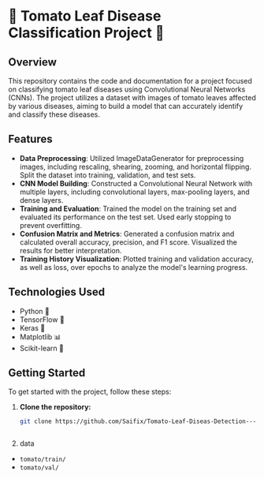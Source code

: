 # 🍅 Tomato Leaf Disease Classification Project 🌿

## Overview

This repository contains the code and documentation for a project focused on classifying tomato leaf diseases using Convolutional Neural Networks (CNNs). The project utilizes a dataset with images of tomato leaves affected by various diseases, aiming to build a model that can accurately identify and classify these diseases.

## Features

- **Data Preprocessing**: Utilized ImageDataGenerator for preprocessing images, including rescaling, shearing, zooming, and horizontal flipping. Split the dataset into training, validation, and test sets.
- **CNN Model Building**: Constructed a Convolutional Neural Network with multiple layers, including convolutional layers, max-pooling layers, and dense layers.
- **Training and Evaluation**: Trained the model on the training set and evaluated its performance on the test set. Used early stopping to prevent overfitting.
- **Confusion Matrix and Metrics**: Generated a confusion matrix and calculated overall accuracy, precision, and F1 score. Visualized the results for better interpretation.
- **Training History Visualization**: Plotted training and validation accuracy, as well as loss, over epochs to analyze the model's learning progress.

## Technologies Used

- Python 🐍
- TensorFlow 🤖
- Keras 🧠
- Matplotlib 📊
- Scikit-learn 🧠

## Getting Started

To get started with the project, follow these steps:

1. **Clone the repository:**

   ```bash
   git clone https://github.com/Saifix/Tomato-Leaf-Diseas-Detection---DL.git



2. data
- `tomato/train/` <!-- Training set images -->
- `tomato/val/` <!-- Test set images -->

